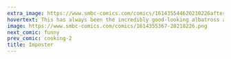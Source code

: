 ```yaml
---
extra_image: https://www.smbc-comics.com/comics/161435544620210226after.png
hovertext: This has always been the incredibly good-looking albatross around my swan-like neck.
image: https://www.smbc-comics.com/comics/1614355367-20210226.png
next_comic: funny
prev_comic: cooking-2
title: Imposter
---
```


